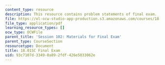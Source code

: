 ```yaml
---
content_type: resource
description: This resource contains problem statements of final exam.
file: https://ol-ocw-studio-app-production.s3.amazonaws.com/courses/18-01sc-single-variable-calculus-fall-2010/93c7107d33490a892fdf426e5033062e_MIT18_01SCF10_final.pdf
file_type: application/pdf
learning_resource_types: []
ocw_type: OCWFile
parent_title: 'Session 102: Materials for Final Exam'
parent_type: CourseSection
resourcetype: Document
title: 18.01SC Final Exam
uid: 93c7107d-3349-0a89-2fdf-426e5033062e
---
```

